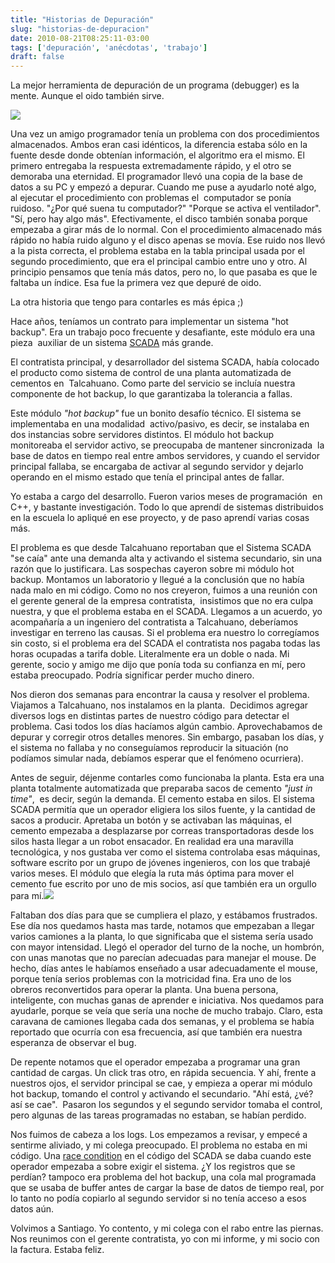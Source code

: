 ```yaml
---
title: "Historias de Depuración"
slug: "historias-de-depuracion"
date: 2010-08-21T08:25:11-03:00
tags: ['depuración', 'anécdotas', 'trabajo']
draft: false    
---
```


La mejor herramienta de depuración de un programa (debugger) es la
mente. Aunque el oido también sirve.

![](/images/2010/08/debugger.jpg)

Una vez un amigo programador tenía un problema con dos procedimientos
almacenados. Ambos eran casi idénticos, la diferencia estaba sólo en la
fuente desde donde obtenían información, el algoritmo era el mismo. El
primero entregaba la respuesta extremadamente rápido, y el otro se
demoraba una eternidad. El programador llevó una copia de la base de
datos a su PC y empezó a depurar. Cuando me puse a ayudarlo noté algo,
al ejecutar el procedimiento con problemas el  computador se ponía
ruidoso. "¿Por qué suena tu computador?" "Porque se activa el
ventilador". "Sí, pero hay algo más". Efectivamente, el disco también
sonaba porque empezaba a girar más de lo normal. Con el procedimiento
almacenado más rápido no había ruido alguno y el disco apenas se movía.
Ese ruido nos llevó a la pista correcta, el problema estaba en la tabla
principal usada por el segundo procedimiento, que era el principal
cambio entre uno y otro. Al principio pensamos que tenía más datos, pero
no, lo que pasaba es que le faltaba un índice. Esa fue la primera vez
que depuré de oido.

La otra historia que tengo para contarles es más épica ;)

Hace años, teníamos un contrato para implementar un sistema "hot
backup". Era un trabajo poco frecuente y desafiante, este módulo era
una pieza  auxiliar de un sistema
[SCADA](https://es.wikipedia.org/wiki/SCADA) más grande.

El contratista principal, y desarrollador del sistema SCADA, había
colocado el producto como sistema de control de una planta automatizada
de cementos en  Talcahuano. Como parte del servicio se incluía nuestra
componente de hot backup, lo que garantizaba la tolerancia a fallas.

Este módulo *"hot backup"* fue un bonito desafío técnico. El sistema
se implementaba en una modalidad  activo/pasivo, es decir, se instalaba
en dos instancias sobre servidores distintos. El módulo hot backup
monitoreaba el servidor activo, se preocupaba de mantener sincronizada
 la base de datos en tiempo real entre ambos servidores, y cuando el
servidor principal fallaba, se encargaba de activar al segundo servidor
y dejarlo operando en el mismo estado que tenía el principal antes de
fallar.

Yo estaba a cargo del desarrollo. Fueron varios meses de programación
 en C++, y bastante investigación. Todo lo que aprendí de sistemas
distribuidos en la escuela lo apliqué en ese proyecto, y de paso aprendí
varias cosas más.

El problema es que desde Talcahuano reportaban que el Sistema SCADA "se
caía" ante una demanda alta y activando el sistema secundario, sin una
razón que lo justificara. Las sospechas cayeron sobre mi módulo hot
backup. Montamos un laboratorio y llegué a la conclusión que no había
nada malo en mi código. Como no nos creyeron, fuimos a una reunión con
el gerente general de la empresa contratista,  insistimos que no era
culpa nuestra, y que el problema estaba en el SCADA. Llegamos a un
acuerdo, yo acompañaría a un ingeniero del contratista a Talcahuano,
deberíamos investigar en terreno las causas. Si el problema era nuestro
lo corregíamos sin costo, si el problema era del SCADA el contratista
nos pagaba todas las horas ocupadas a tarifa doble. Literalmente era un
doble o nada. Mi gerente, socio y amigo me dijo que ponía toda su
confianza en mí, pero estaba preocupado. Podría significar perder mucho
dinero.

Nos dieron dos semanas para encontrar la causa y resolver el problema.
Viajamos a Talcahuano, nos instalamos en la planta.  Decidimos agregar
diversos logs en distintas partes de nuestro código para detectar el
problema. Casi todos los días hacíamos algún cambio. Aprovechabamos de
depurar y corregir otros detalles menores. Sin embargo, pasaban los
días, y el sistema no fallaba y no conseguíamos reproducir la situación
(no podíamos simular nada, debíamos esperar que el fenómeno ocurriera).

Antes de seguir, déjenme contarles como funcionaba la planta. Esta era
una planta totalmente automatizada que preparaba sacos de cemento
*"just in time"*,  es decir, según la demanda. El cemento estaba en
silos. El sistema SCADA permitía que un operador eligiera los silos
fuente, y la cantidad de sacos a producir. Apretaba un botón y se
activaban las máquinas, el cemento empezaba a desplazarse por correas
transportadoras desde los silos hasta llegar a un robot ensacador. En
realidad era una maravilla tecnológica, y nos gustaba ver como el
sistema controlaba esas máquinas, software escrito por un grupo de
jóvenes ingenieros, con los que trabajé varios meses. El módulo que
elegía la ruta más óptima para mover el cemento fue escrito por uno de
mis socios, así que también era un orgullo para
mí.[![](http://www.lnds.net/blog/wp-content/uploads/2010/08/planta.jpg)](http://www.lnds.net/blog/wp-content/uploads/2010/08/planta.jpg)

Faltaban dos días para que se cumpliera el plazo,
y estábamos frustrados. Ese día nos quedamos hasta mas tarde, notamos
que empezaban a llegar varios camiones a la planta, lo que significaba
que el sistema sería usado con mayor intensidad. Llegó el operador del
turno de la noche, un hombrón, con unas manotas que no parecían
adecuadas para manejar el mouse. De hecho, días antes le habíamos
enseñado a usar adecuadamente el mouse, porque tenía serios problemas
con la motricidad fina. Era uno de los obreros reconvertidos para operar
la planta. Una buena persona, inteligente, con muchas ganas de aprender
e iniciativa. Nos quedamos para ayudarle, porque se veía que sería una
noche de mucho trabajo. Claro, esta caravana de camiones llegaba cada
dos semanas, y el problema se había reportado que ocurría con esa
frecuencia, así que también era nuestra esperanza de observar el bug.

De repente notamos que el operador empezaba a programar una gran
cantidad de cargas. Un click tras otro, en rápida secuencia. Y ahí,
frente a nuestros ojos, el servidor principal se cae, y empieza a operar
mi módulo hot backup, tomando el control y activando el secundario.
"Ahí está, ¿vé? así se cae".  Pasaron los segundos y el segundo
servidor tomaba el control, pero algunas de las tareas programadas no
estaban, se habían perdido.

Nos fuimos de cabeza a los logs. Los empezamos a revisar, y empecé a
sentirme aliviado, y mi colega preocupado. El problema no estaba en mi
código. Una [race
condition](http://es.wikipedia.org/wiki/Condici%C3%B3n_de_carrera) en el
código del SCADA se daba cuando este operador empezaba a sobre exigir el
sistema. ¿Y los registros que se perdían? tampoco era problema del hot
backup, una cola mal programada que se usaba de buffer antes de cargar
la base de datos de tiempo real, por lo tanto no podía copiarlo al
segundo servidor si no tenía acceso a esos datos aún.

Volvimos a Santiago. Yo contento, y mi colega con el rabo entre las
piernas. Nos reunimos con el gerente contratista, yo con mi informe, y
mi socio con la factura. Estaba feliz.

